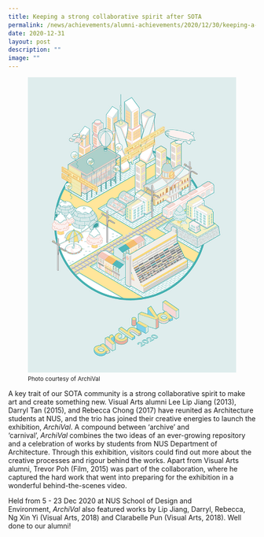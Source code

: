 ```yaml
---
title: Keeping a strong collaborative spirit after SOTA
permalink: /news/achievements/alumni-achievements/2020/12/30/keeping-a-strong-collaborative-spirit-after-sota/
date: 2020-12-31
layout: post
description: ""
image: ""
---
```

<figure>
<img src="/images/archival-2020-by-darryl-tan-lee-lip-jiang-and-rebecca-chong.jpg">
	<figcaption><small>Photo courtesy of ArchiVal</small></figcaption>
</figure>

A key trait of our SOTA community is a strong collaborative spirit to make art and create something new. Visual Arts alumni Lee Lip Jiang (2013), Darryl Tan (2015), and Rebecca Chong (2017) have reunited as Architecture students at NUS, and the trio has joined their creative energies to launch the exhibition,&nbsp;_ArchiVal_. A compound between ‘archive’ and ‘carnival’,&nbsp;_ArchiVal_&nbsp;combines the two ideas of an ever-growing repository and a celebration of works by students from NUS Department of Architecture. Through this exhibition, visitors could find out more about the creative processes and rigour behind the works. Apart from Visual Arts alumni, Trevor Poh (Film, 2015) was part of the collaboration, where he captured the hard work that went into preparing for the exhibition in a wonderful behind-the-scenes video.

  

Held from 5 - 23 Dec 2020 at NUS School of Design and Environment,&nbsp;_ArchiVal_&nbsp;also featured works by Lip Jiang, Darryl, Rebecca, Ng Xin Yi (Visual Arts, 2018) and Clarabelle Pun (Visual Arts, 2018). Well done to our alumni!